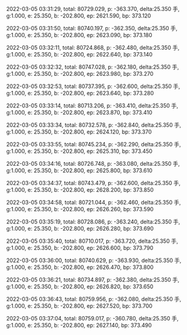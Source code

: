2022-03-05 03:31:29, total: 80729.029, p: -363.370, delta:25.350 手, g:1.000, e: 25.350, b: -202.800, ep: 2621.590, bp: 373.120

2022-03-05 03:31:50, total: 80740.197, p: -362.350, delta:25.350 手, g:1.000, e: 25.350, b: -202.800, ep: 2623.090, bp: 373.180

2022-03-05 03:32:11, total: 80724.868, p: -362.480, delta:25.350 手, g:1.000, e: 25.350, b: -202.800, ep: 2622.640, bp: 373.140

2022-03-05 03:32:32, total: 80747.028, p: -362.180, delta:25.350 手, g:1.000, e: 25.350, b: -202.800, ep: 2623.980, bp: 373.270

2022-03-05 03:32:53, total: 80737.395, p: -362.600, delta:25.350 手, g:1.000, e: 25.350, b: -202.800, ep: 2623.640, bp: 373.280

2022-03-05 03:33:14, total: 80713.206, p: -363.410, delta:25.350 手, g:1.000, e: 25.350, b: -202.800, ep: 2623.870, bp: 373.410

2022-03-05 03:33:34, total: 80732.578, p: -362.840, delta:25.350 手, g:1.000, e: 25.350, b: -202.800, ep: 2624.120, bp: 373.370

2022-03-05 03:33:55, total: 80745.234, p: -362.290, delta:25.350 手, g:1.000, e: 25.350, b: -202.800, ep: 2625.310, bp: 373.450

2022-03-05 03:34:16, total: 80726.748, p: -363.080, delta:25.350 手, g:1.000, e: 25.350, b: -202.800, ep: 2625.800, bp: 373.610

2022-03-05 03:34:37, total: 80743.479, p: -362.600, delta:25.350 手, g:1.000, e: 25.350, b: -202.800, ep: 2628.200, bp: 373.850

2022-03-05 03:34:58, total: 80721.044, p: -362.460, delta:25.350 手, g:1.000, e: 25.350, b: -202.800, ep: 2626.260, bp: 373.590

2022-03-05 03:35:19, total: 80728.086, p: -363.240, delta:25.350 手, g:1.000, e: 25.350, b: -202.800, ep: 2626.280, bp: 373.690

2022-03-05 03:35:40, total: 80710.017, p: -363.720, delta:25.350 手, g:1.000, e: 25.350, b: -202.800, ep: 2626.600, bp: 373.790

2022-03-05 03:36:00, total: 80740.629, p: -363.930, delta:25.350 手, g:1.000, e: 25.350, b: -202.800, ep: 2626.470, bp: 373.800

2022-03-05 03:36:21, total: 80734.897, p: -362.380, delta:25.350 手, g:1.000, e: 25.350, b: -202.800, ep: 2626.820, bp: 373.650

2022-03-05 03:36:43, total: 80759.956, p: -362.080, delta:25.350 手, g:1.000, e: 25.350, b: -202.800, ep: 2627.520, bp: 373.700

2022-03-05 03:37:04, total: 80759.017, p: -360.780, delta:25.350 手, g:1.000, e: 25.350, b: -202.800, ep: 2627.140, bp: 373.490